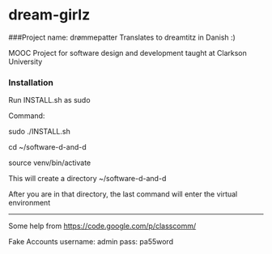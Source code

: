 dream-girlz
===========

###Project name: drømmepatter
Translates to dreamtitz in Danish :)

MOOC Project for software design and development taught at Clarkson University

### Installation
Run INSTALL.sh as sudo

Command:

sudo ./INSTALL.sh

cd ~/software-d-and-d

source venv/bin/activate

This will create a directory ~/software-d-and-d

After you are in that directory, the last command will enter the virtual environment

---
Some help from https://code.google.com/p/classcomm/

Fake Accounts
username: admin
pass: pa55word
